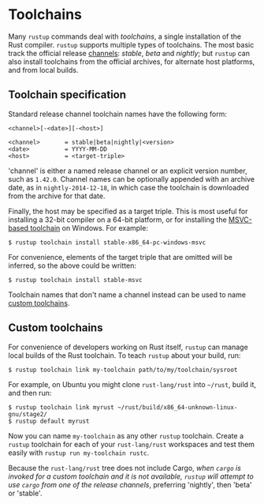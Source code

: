 # Toolchains

Many `rustup` commands deal with *toolchains*, a single installation of the
Rust compiler. `rustup` supports multiple types of toolchains. The most basic
track the official release [channels]: *stable*, *beta* and *nightly*; but
`rustup` can also install toolchains from the official archives, for alternate
host platforms, and from local builds.

[channels]: channels.md

## Toolchain specification

Standard release channel toolchain names have the following form:

```
<channel>[-<date>][-<host>]

<channel>       = stable|beta|nightly|<version>
<date>          = YYYY-MM-DD
<host>          = <target-triple>
```

'channel' is either a named release channel or an explicit version number,
such as `1.42.0`. Channel names can be optionally appended with an archive
date, as in `nightly-2014-12-18`, in which case the toolchain is downloaded
from the archive for that date.

Finally, the host may be specified as a target triple. This is most useful for
installing a 32-bit compiler on a 64-bit platform, or for installing the
[MSVC-based toolchain][msvc-toolchain] on Windows. For example:

```console
$ rustup toolchain install stable-x86_64-pc-windows-msvc
```

For convenience, elements of the target triple that are omitted will be
inferred, so the above could be written:

```console
$ rustup toolchain install stable-msvc
```

Toolchain names that don't name a channel instead can be used to name [custom
toolchains].

[msvc-toolchain]: https://www.rust-lang.org/tools/install?platform_override=win
[custom toolchains]: #custom-toolchains

## Custom toolchains

For convenience of developers working on Rust itself, `rustup` can manage
local builds of the Rust toolchain. To teach `rustup` about your build, run:

```console
$ rustup toolchain link my-toolchain path/to/my/toolchain/sysroot
```

For example, on Ubuntu you might clone `rust-lang/rust` into `~/rust`, build
it, and then run:

```console
$ rustup toolchain link myrust ~/rust/build/x86_64-unknown-linux-gnu/stage2/
$ rustup default myrust
```

Now you can name `my-toolchain` as any other `rustup` toolchain. Create a
`rustup` toolchain for each of your `rust-lang/rust` workspaces and test them
easily with `rustup run my-toolchain rustc`.

Because the `rust-lang/rust` tree does not include Cargo, *when `cargo` is
invoked for a custom toolchain and it is not available, `rustup` will attempt
to use `cargo` from one of the release channels*, preferring 'nightly', then
'beta' or 'stable'.
